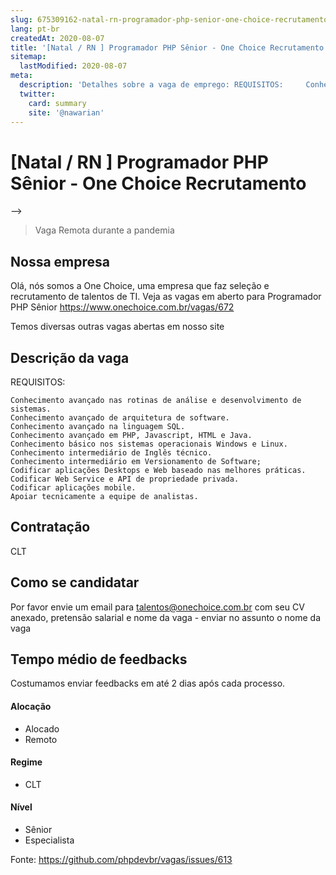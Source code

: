 ```yaml
---
slug: 675309162-natal-rn-programador-php-senior-one-choice-recrutamento
lang: pt-br
createdAt: 2020-08-07
title: '[Natal / RN ] Programador PHP Sênior - One Choice Recrutamento  - Vaga de Emprego'
sitemap:
  lastModified: 2020-08-07
meta:
  description: 'Detalhes sobre a vaga de emprego: REQUISITOS:     Conhecimento avançado nas rotinas de análise e desenvolvimento de sistemas.   Conhecimento avançado de arquitetura de software.   Conhecimento avançado na linguagem SQL.   Conhecimento avançado em PHP, Javascript, HTML e Java.   Conhecimento básico nos sistemas operacionais Windows e Linux.   Conhecimento intermediário de Inglês técnico.   Conhecimento intermediário em Versionamento de Software;   Codificar aplicações Desktops e Web baseado nas melhores práticas.   Codificar Web Service e API de propriedade privada.   Codificar aplicações mobile.   Apoiar tecnicamente a equipe de analistas.'
  twitter:
    card: summary
    site: '@nawarian'
---
```


# [Natal / RN ] Programador PHP Sênior - One Choice Recrutamento 

-->
> Vaga Remota durante a pandemia

## Nossa empresa
Olá, nós somos a One Choice, uma empresa que faz seleção e recrutamento de talentos de TI. 
Veja as vagas em aberto para Programador PHP Sênior https://www.onechoice.com.br/vagas/672

Temos diversas outras vagas abertas em nosso site


## Descrição da vaga
 REQUISITOS:

 

    Conhecimento avançado nas rotinas de análise e desenvolvimento de sistemas.
    Conhecimento avançado de arquitetura de software.
    Conhecimento avançado na linguagem SQL.
    Conhecimento avançado em PHP, Javascript, HTML e Java.
    Conhecimento básico nos sistemas operacionais Windows e Linux.
    Conhecimento intermediário de Inglês técnico.
    Conhecimento intermediário em Versionamento de Software;
    Codificar aplicações Desktops e Web baseado nas melhores práticas.
    Codificar Web Service e API de propriedade privada.
    Codificar aplicações mobile.
    Apoiar tecnicamente a equipe de analistas.
## Contratação

CLT

## Como se candidatar

Por favor envie um email para talentos@onechoice.com.br com seu CV anexado, pretensão salarial e nome da vaga - enviar no assunto o nome da vaga

## Tempo médio de feedbacks

Costumamos enviar feedbacks em até 2 dias após cada processo.


#### Alocação
- Alocado
- Remoto

#### Regime
- CLT

#### Nível
- Sênior
- Especialista




Fonte: https://github.com/phpdevbr/vagas/issues/613